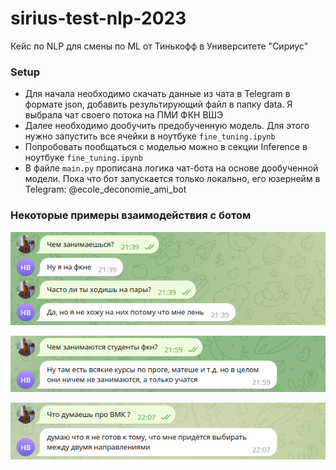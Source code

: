 # sirius-test-nlp-2023
Кейс по NLP для смены по ML от Тинькофф в Университете "Сириус"

### Setup

- Для начала необходимо скачать данные из чата в Telegram в формате json, добавить результирующий файл в папку data. Я выбрала чат своего потока на ПМИ ФКН ВШЭ
- Далее необходимо дообучить предобученную модель. Для этого нужно запустить все ячейки в ноутбуке ```fine_tuning.ipynb```
- Попробовать пообщаться с моделью можно в секции Inference в ноутбуке ```fine_tuning.ipynb```
- В файле ```main.py``` прописана логика чат-бота на основе дообученной модели. Пока что бот запускается только локально, его юзернейм в Telegram: @ecole_deconomie_ami_bot

### Некоторые примеры взаимодействия с ботом
![Пары](images/classes.png "Рис. 1")

![ФКН](images/activities.png "Рис. 2")

![ВМК](images/msu.png "Рис. 3")

